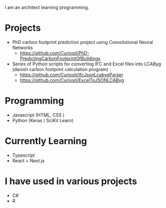 I am an architect learning programming. 

# Projects
- PhD carbon footprint prediction project using Convolutional Neural Networks
    - https://github.com/Curiosit/PhD-PredictingCarbonFootprintOfBuildings 
- Series of Python scripts for converting IFC and Excel files into LCAByg (danish carbon footprint calculation program) :
    - https://github.com/Curiosit/IfcJsonLcabygParser
    - https://github.com/Curiosit/ExcelToJSONLCAByg



# Programming
- Javascript (HTML, CSS )
- Python (Keras / SciKit Learn)

# Currently Learning
- Typescript
- React + Next.js

# I have used in various projects
- C#
- R
